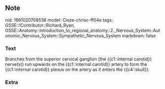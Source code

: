 ## Note
nid: 1661020708538
model: Cloze-chrisc-ff04e
tags: GSSE::!Contributor::Richard_Ryan, GSSE::Anatomy::Introduction_to_regional_anatomy::2._Nervous_System::Autonomic_Nervous_System::Sympathetic_Nervous_System
markdown: false

### Text
<div class='toggle'>
  Branches from the superior cervical ganglion (the {{c1::internal
  carotid}} nerve(s)) run upwards on the {{c1::internal carotid}}
  artery to form the {{c1::internal carotid}} plexus on the artery
  as it enters the {{c4::skull}}.
</div>

### Extra

